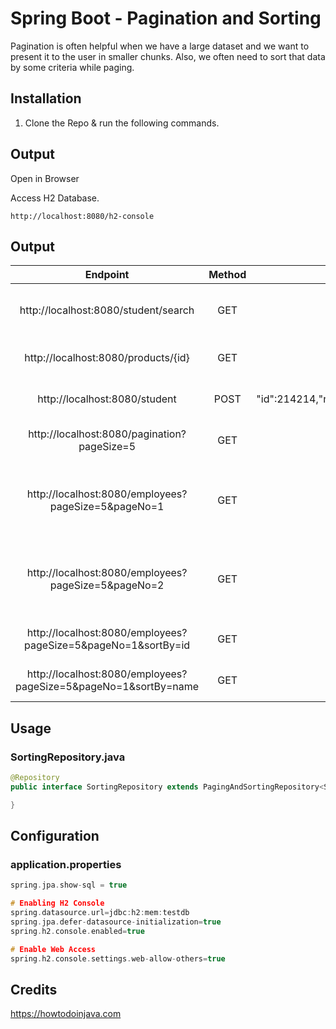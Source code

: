 # Spring Boot - Pagination and Sorting 
Pagination is often helpful when we have a large dataset and we want to present it to the user in smaller chunks.
Also, we often need to sort that data by some criteria while paging.


## Installation
1) Clone the Repo & run the following commands.

## Output
Open in Browser


Access H2 Database.

```
http://localhost:8080/h2-console
```

## Output

| Endpoint | Method | Body | Description |
|:---:|:---:|:---:|:---:|
| http://localhost:8080/student/search | GET | - | To get all students in paginated format |
| http://localhost:8080/products/{id} | GET | - | Find Product by Id |
| http://localhost:8080/student | POST | { "id":214214,"name":"Atharva","rollno":32 } | To Add Students to the DB |
| http://localhost:8080/pagination?pageSize=5 | GET | - | To Add Students to the DB |
| http://localhost:8080/employees?pageSize=5&pageNo=1 | GET | - | To get student details by pagesize 5 and pageno 2 |
| http://localhost:8080/employees?pageSize=5&pageNo=2 | GET | - | To get student details by pagesize 5 and pageno 1 |
| http://localhost:8080/employees?pageSize=5&pageNo=1&sortBy=id | GET | - | To sort student details by id |
| http://localhost:8080/employees?pageSize=5&pageNo=1&sortBy=name | GET | - | To sort student by name |


## Usage
### SortingRepository.java
```java
@Repository
public interface SortingRepository extends PagingAndSortingRepository<Student, Integer>  {

}
```

## Configuration

### application.properties

```c
spring.jpa.show-sql = true

# Enabling H2 Console
spring.datasource.url=jdbc:h2:mem:testdb
spring.jpa.defer-datasource-initialization=true
spring.h2.console.enabled=true

# Enable Web Access
spring.h2.console.settings.web-allow-others=true

```
## Credits
https://howtodoinjava.com